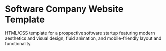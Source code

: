 # Software Company Website Template
<p>HTML/CSS template for a prospective software startup featuring modern aesthetics and visual design, fluid animation, and mobile-friendly layout and functionality.</p>